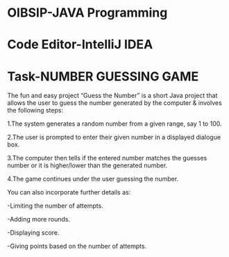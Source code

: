 # OIBSIP-JAVA Programming
# Code Editor-IntelliJ IDEA 
# Task-NUMBER GUESSING GAME
The fun and easy project “Guess the Number” is a short Java project that allows the user to guess the number generated by the computer & involves the following steps:

1.The system generates a random number from a given range, say 1 to 100. 

2.The user is prompted to enter their given number in a displayed dialogue box.

3.The computer then tells if the entered number matches the guesses number or it is higher/lower than the generated number.

4.The game continues under the user guessing the number.

You can also incorporate further details as:

-Limiting the number of attempts.

-Adding more rounds.

-Displaying score.

-Giving points based on the number of attempts.
